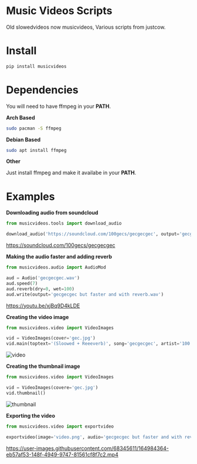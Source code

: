 # Music Videos Scripts

Old slowedvideos now musicvideos, Various scripts from justcow.


# Install
```sh
pip install musicvideos
```


# Dependencies

You will need to have ffmpeg in your **PATH**.


**Arch Based**
```sh
sudo pacman -S ffmpeg
```
  
  
**Debian Based**
```sh
sudo apt install ffmpeg
```
  
  
**Other**

Just install ffmpeg and make it availabe in your **PATH**.


# Examples


**Downloading audio from soundcloud**
```python
from musicvideos.tools import download_audio

download_audio('https://soundcloud.com/100gecs/gecgecgec', output='gecgecgec.wav')
```
https://soundcloud.com/100gecs/gecgecgec


**Making the audio faster and adding reverb**
```python
from musicvideos.audio import AudioMod

aud = Audio('gecgecgec.wav')
aud.speed(7)
aud.reverb(dry=0, wet=100)
aud.write(output='gecgecgec but faster and with reverb.wav')
```
https://youtu.be/xjBq9D4kLDE


**Creating the video image**
```python
from musicvideos.video import VideoImages

vid = VideoImages(cover='gec.jpg')
vid.main(toptext='(Sloowed + Reeeverb)', song='gecgecgec', artist='100 gecs')
```
![video](https://user-images.githubusercontent.com/68345611/164984378-fb88442a-4115-4119-9873-958923d93942.png)


**Creating the thumbnail image**
```python
from musicvideos.video import VideoImages

vid = VideoImages(covere='gec.jpg')
vid.thumbnail()
```
![thumbnail](https://user-images.githubusercontent.com/68345611/164984372-e5c687b0-fab3-41c7-ae52-fc0e9d1959e4.png)


**Exporting the video**
```python
from musicvideos.video import exportvideo

exportvideo(image='video.png', audio='gecgecgec but faster and with reverb.wav')
```
https://user-images.githubusercontent.com/68345611/164984364-eb57af53-148f-4949-9747-81561cf8f7c2.mp4
